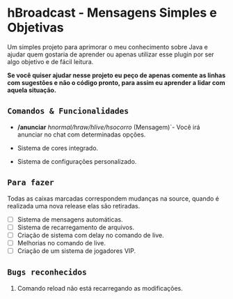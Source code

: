 # hBroadcast - Mensagens Simples e Objetivas

Um simples projeto para aprimorar o meu conhecimento sobre Java e ajudar quem gostaria de aprender ou apenas utilizar esse plugin por ser algo objetivo e de fácil leitura.

**Se você quiser ajudar nesse projeto eu peço de apenas comente as linhas com sugestões e não o código pronto, para assim eu aprender a lidar com aquela situação.**

## `Comandos & Funcionalidades`

- **/anunciar** *hnormal/hraw/hlive/hsocorro* (Mensagem)`- Você irá anunciar no chat com determinadas opções.

- Sistema de cores integrado.
- Sistema de configurações personalizado.

## `Para fazer`
Todas as caixas marcadas correspondem mudanças na source, quando é realizada uma nova release elas são retiradas.

- [ ] Sistema de mensagens automáticas.
- [ ] Sistema de recarregamento de arquivos.
- [ ] Criação de sistema com delay no comando de live.
- [ ] Melhorias no comando de live.
- [ ] Criação de um sistema de jogadores VIP.

## `Bugs reconhecidos`

1. Comando reload não está recarregando as modificações.





